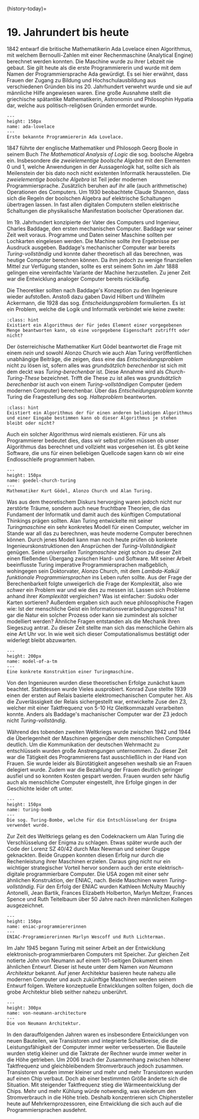(history-today)=
# 19. Jahrundert bis heute

1842 entwarf die britische Mathematikerin Ada Lovelace einen Algorithmus, mit welchem Bernoulli-Zahlen mit einer Rechenmaschine (Analytical Engine) berechnet werden konnten.
Die Maschine wurde zu ihrer Lebzeit nie gebaut.
Sie gilt heute als die erste Programmiererin und wurde mit dem Namen der Programmiersprache Ada gewürdigt.
Es sei hier erwähnt, dass Frauen der Zugang zu Bildung und Hochschulausbildung aus verschiedenen Gründen bis ins 20. Jahrhundert verwehrt wurde und sie auf männliche Hilfe angewiesen waren.
Eine große Ausnahme stellt die griechische spätantike Mathematikerin, Astronomin und Philosophin Hypatia dar, welche aus politisch-religösen Gründen ermordet wurde. 

```{figure} ../../figs/ada-lovelace.jpeg
---
height: 150px
name: ada-lovelace
---
Erste bekannte Programmiererin Ada Lovelace.
```

1847 führte der englische Mathematiker und Philosoph Georg Boole in seinem Buch *The Mathematical Analysis of Logic* die sog. boolsche Algebra ein.
Insbesondere die *zweielementige boolsche Algebra* mit den Elementen 0 und 1, welche Anwendungen in der Aussagenlogik hat, sollte sich als Meilenstein der bis dato noch nicht existenten Informatik herausstellen.
Die *zweielementige boolsche Algebra* ist Teil jeder modernen Programmiersprache.
Zusätzlich beruhen auf ihr alle (auch arithmetische) Operationen des Computers.
Um 1930 beobachtete Claude Shannon, dass sich die Regeln der boolschen Algebra auf elektrische Schaltungen übertragen lassen.
In fast allen digitalen Computern stellen elektrische Schaltungen die physikalische Manifestation boolscher Operationen dar.

Im 19. Jahrhundert konzipierte der Vater des Computers und Ingenieur, Charles Baddage, den ersten mechanischen Computer.
Baddage war seiner Zeit weit voraus.
Programme und Daten seiner Maschine sollten per Lochkarten eingelesen werden.
Die Machine sollte ihre Ergebnisse per Ausdruck ausgeben.
Baddage's mechanischer Computer war bereits *Turing-vollständig* und konnte daher theoretisch all das berechnen, was heutige Computer berechnen können.
Da ihm jedoch zu wenige finanziellen Mittel zur Verfügung standen, sollte es erst seinem Sohn im Jahr 1888 gelingen eine vereinfachte Variante der Machine herzustellen.
Zu jener Zeit war die Entwicklung analoger Computer bereits rückläufig.

Die Theoretiker sollten nach Baddage's Konzeption zu den Ingenieure wieder aufstoßen.
Anstoß dazu gaben David Hilbert und Wilhelm Ackermann, die 1928 das sog. *Entscheidungsproblem* formulierten.
Es ist ein Problem, welche die Logik und Informatik verbindet wie keine zweite:

```{admonition} Das Entscheidungsproblem
:class: hint
Existiert ein Algorithmus der für jedes Element einer vorgegebenen Menge beantworten kann, ob eine vorgegebene Eigenschaft zutrifft oder nicht?
```

Der österreichische Mathematiker Kurt Gödel beantwortet die Frage mit einem *nein* und sowohl Alonzo Church wie auch Alan Turing veröffentlichen unabhängige Beiträge, die zeigen, dass eine das *Entscheidungsproblem* nicht zu lösen ist, sofern alles was *grundsätzlich berechenbar* ist sich mit dem deckt was *Turing-berechenbar* ist.
Diese Annahme wird als *Church-Turing-These* bezeichnet.
Trifft die These zu ist alles was *grundsätzlich berechenbar* ist auch von einem *Turing-vollständigen* Computer (jedem modernen Computer) berechenbar.
Über das *Entscheidungsproblem* konnte Turing die Fragestellung des sog. *Halteproblem* beantworten.

```{admonition} Das Halteproblem
:class: hint
Existiert ein Algorithmus der für einen anderen beliebigen Algorithmus und einer Eingabe bestimmen kann ob dieser Algorithmus je stehen bleibt oder nicht?
```

Auch ein solcher Algorithmus wird niemals existieren.
Für uns als Programmierer bedeutet dies, dass wir selbst prüfen müssen ob unser Algorithmus das berechnet und vollzieht was vorgesehen ist.
Es gibt keine Software, die uns für einen beliebigen Quellcode sagen kann ob wir eine Endlosschleife programmiert haben.

```{figure} ../../figs/goedel-church-turing.png
---
height: 150px
name: goedel-church-turing
---
Mathematiker Kurt Gödel, Alonzo Church und Alan Turing.
```

Was aus dem theoretischem Diskurs hervorging waren jedoch nicht nur zerstörte Träume, sondern auch neue fruchtbare Theorien, die das Fundament der Informatik und damit auch des künftigen Computational Thinkings prägen sollten.
Alan Turing entwickelte mit seiner *Turingmaschine* ein sehr konkretes Modell für einen Computer, welcher im Stande war all das zu berechnen, was heute moderne Computer berechnen können.
Durch jenes Modell kann man noch heute prüfen ob konkrete Ingenieurskonstruktionen den Ansprüchen der *Turing-Vollständigkeit* genügen.
Seine *universellen Turingmaschine* zeigt schon zu dieser Zeit einen fließenden Übergang zwischen Hard- und Software.
Mit seiner Arbeit beeinflusste Turing imperative Programmiersprachen maßgeblich, wohingegen sein Doktorvater, Alonzo Church, mit dem *Lambda-Kalkül* *funktionale Programmiersprachen* ins Leben rufen sollte.
Aus der Frage der Berechenbarkeit folgte unweigerlich die Frage der Komplexität, also wie *schwer* ein Problem war und wie dies zu messen ist.
Lassen sich Probleme anhand ihrer *Komplexität* vergleichen?
Was ist einfacher: Sudoku oder Karten sortieren?
Außerdem ergaben sich auch neue philosophische Fragen wie: Ist der menschliche Geist ein Informationsverarbeitungsprozess? Ist gar die Natur ein solcher Prozess oder kann sie zumindest als solcher modelliert werden?
Ähnliche Fragen entstanden als die Mechanik ihren Siegeszug antrat.
Zu dieser Zeit stellte man sich das menschliche Gehirn als eine Art Uhr vor.
In wie weit sich dieser Computationalismus bestätigt oder widerlegt bleibt abzuwarten.

```{figure} ../../figs/model-of-a-tm.jpeg
---
height: 200px
name: model-of-a-tm
---
Eine konkrete Konstruktion einer Turingmaschine.
```

Von den Ingenieuren wurden diese theoretischen Erfolge zunächst kaum beachtet.
Stattdessen wurde Vieles ausprobiert.
Konrad Zuse stellte 1939 einen der ersten auf Relais basierte elektromechanischen Computer her.
Als die Zuverlässigkeit der Relais sichergestellt war, entwickelte Zuse den Z3, welcher mit einer Taktfrequenz von 5-10 Hz Gleitkommazahl verarbeiten konnte.
Anders als Baddage's machanischer Computer war der Z3 jedoch nicht *Turing-vollständig*.

Während des tobenden zweiten Weltkriegs wurde zwischen 1942 und 1944 die Überlegenheit der Maschinen gegenüber dem menschlichen Computer deutlich.
Um die Kommunikation der deutschen Wehrmacht zu entschlüsseln wurden große Anstrengungen unternommen.
Zu dieser Zeit war die Tätigkeit des Programmierens fast ausschließlich in der Hand von Frauen.
Sie wurde leider als Bürotätigkeit angesehen weshalb sie an Frauen delegiert wurde.
Zudem war die Bezahlung der Frauen deutlich geringer ausfiel und so konnten Kosten gespart werden.
Frauen wurden sehr häufig auch als menschliche Computer eingestellt, ihre Erfolge gingen in der Geschichte leider oft unter.

```{figure} ../../figs/turing-bomb.jpeg
---
height: 150px
name: turing-bomb
---
Die sog. Turing-Bombe, welche für die Entschlüsselung der Enigma verwendet wurde.
```

Zur Zeit des Weltkriegs gelang es den Codeknackern um Alan Turing die Verschlüsselung der Enigma zu schlagen.
Etwas später wurde auch der Code der Lorenz SZ 40/42 durch Max Newman und seiner Gruppe geknackten.
Beide Gruppen konnten diesen Erfolg nur durch die Rechenleistung ihrer Maschinen erzielen.
Daraus ging nicht nur ein wichtiger strategischer Vorteil hervor sondern auch der erste elektrisch-digitale programmierbare Computer.
Die USA zogen mit einer sehr ähnlichen Konstruktion, der ENIAC, nach.
Beide Maschinen waren *Turing-vollständig*.
Für den Erfolg der ENIAC wurden Kathleen McNulty Mauchly Antonelli, Jean Bartik, Frances Elizabeth Holberton, Marlyn Meltzer, Frances Spence und Ruth Teitelbaum über 50 Jahre nach ihren männlichen Kollegen ausgezeichnet.

```{figure} ../../figs/eniac-programmiererinnen.png
---
height: 150px
name: eniac-programmiererinnen
---
ENIAC-Programmiererinnen Marlyn Wescoff und Ruth Lichterman.
```

Im Jahr 1945 begann Turing mit seiner Arbeit an der Entwicklung elektronisch-programmierbaren Computers mit Speicher.
Zur gleichen Zeit notierte John von Neumann auf einem 101-seitigen Dokument einen ähnlichen Entwurf.
Dieser ist heute unter dem Namen *von Neumann Architektur* bekannt.
Auf jener Architektur basieren heute nahezu alle modernen Computer und auch zukünftige Maschinen werden seinem Entwurf folgen.
Weitere konzeptuelle Entwicklungen sollten folgen, doch die grobe Architektur blieb seither nahezu unberührt.

```{figure} ../../figs/von-neumann-architecture.png
---
height: 300px
name: von-neumann-architecture
---
Die von Neumann Architektur.
```

In den darauffolgenden Jahren waren es insbesondere Entwicklungen von neuen Bauteilen, wie Transistoren und integrierte Schaltkreise, die die Leistungsfähigkeit der Computer immer weiter verbesserten.
Die Bauteile wurden stetig kleiner und die Taktrate der Rechner wurde immer weiter in die Höhe getrieben.
Um 2006 brach der Zusammenhang zwischen höherer Taktfrequenz und gleichbleibendem Stromverbrauch jedoch zusammen.
Transistoren wurden immer kleiner und mehr und mehr Transistoren wurden auf einen Chip verbaut.
Doch ab einer bestimmten Größe änderte sich die Situation.
Mit steigender Taktfrequenz stieg die Wärmeentwicklung der Chips.
Mehr und mehr Kühlung würde notwendig, was wiederum den Stromverbrauch in die Höhe trieb.
Deshalb konzentrieren sich Chiphersteller heute auf Mehrkernprozessoren, eine Entwicklung die sich auch auf die Programmiersprachen ausdehnt.
